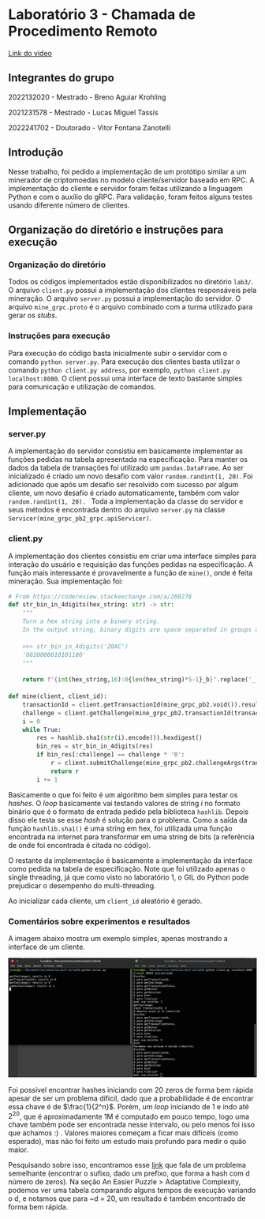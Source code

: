 # Laboratório 3 - Chamada de Procedimento Remoto

[Link do video](https://drive.google.com/file/d/1Q9J3U_64qZvPD0ibrhTaBuAJTdx45V3d/view)

## Integrantes do grupo

2022132020 - Mestrado - Breno Aguiar Krohling

2021231578 - Mestrado - Lucas Miguel Tassis

2022241702 - Doutorado - Vitor Fontana Zanotelli

## Introdução

Nesse trabalho, foi pedido a implementação de um protótipo similar a um minerador de criptomoedas no modelo cliente/servidor baseado em RPC. A implementação do cliente e servidor foram feitas utilizando a linguagem Python e com o auxílio do gRPC. Para validação, foram feitos alguns testes usando diferente número de clientes.

## Organização do diretório e instruções para execução

### Organização do diretório

Todos os códigos implementados estão disponibilizados no diretório `lab3/`. O arquivo `client.py` possui a implementação dos clientes responsáveis pela mineração. O arquivo `server.py` possui a implementação do servidor. O arquivo `mine_grpc.proto` é o arquivo combinado com a turma utilizado para gerar os *stubs*. 

### Instruções para execução

Para execução do código basta inicialmente subir o servidor com o comando `python server.py`. Para execução dos clientes basta utilizar o comando `python client.py address`, por exemplo, `python client.py localhost:8080`. O client possui uma interface de texto bastante simples para comunicação e utilização de comandos.

## Implementação

### server.py

A implementação do servidor consistiu em basicamente implementar as funções pedidas na tabela apresentada na especificação. Para manter os dados da tabela de transações foi utilizado um `pandas.DataFrame`. Ao ser inicializado é criado um novo desafio com valor `random.randint(1, 20)`. Foi adicionado que após um desafio ser resolvido com sucesso por algum cliente, um novo desafio é criado automaticamente, também com valor `random.randint(1, 20). ` Toda a implementação da classe do servidor e seus métodos é encontrada dentro do arquivo `server.py` na classe ` Servicer(mine_grpc_pb2_grpc.apiServicer)`. 

### client.py

A implementação dos clientes consistiu em criar uma interface simples para interação do usuário e requisição das funções pedidas na especificação. A função mais interessante é provavelmente a função de `mine()`, onde é feita  mineração. Sua implementação foi:

```python
# From https://codereview.stackexchange.com/a/260276
def str_bin_in_4digits(hex_string: str) -> str:
    """
    Turn a hex string into a binary string.
    In the output string, binary digits are space separated in groups of 4.

    >>> str_bin_in_4digits('20AC')
    '0010000010101100'
    """

    return f"{int(hex_string,16):0{len(hex_string)*5-1}_b}".replace('_', '')

def mine(client, client_id):
    transactionId = client.getTransactionId(mine_grpc_pb2.void()).result
    challenge = client.getChallenge(mine_grpc_pb2.transactionId(transactionId=transactionId)).result   
    i = 0 
    while True:
        res = hashlib.sha1(str(i).encode()).hexdigest()
        bin_res = str_bin_in_4digits(res)
        if bin_res[:challenge] == challenge * '0':
            r = client.submitChallenge(mine_grpc_pb2.challengeArgs(transactionId=transactionId, clientId=client_id, solution=res))
            return r
        i += 1
```

Basicamente o que foi feito é um algoritmo bem simples para testar os *hashes*. O *loop* basicamente vai testando valores de string *i* no formato binário que é o formato de entrada pedido pela biblioteca `hashlib`. Depois disso ele testa se esse *hash*  é solução para o problema. Como a saída da função `hashlib.sha1()` é uma string em hex, foi utilizada uma função encontrada na internet para transformar em uma string de bits (a referência de onde foi encontrada é citada no código).  

O restante da implementação é basicamente a implementação da interface como pedida na tabela de especificação. Note que foi utilizado apenas o single threading, já que como visto no laboratório 1, o GIL do Python pode prejudicar o desempenho do multi-threading.

Ao inicializar cada cliente, um `client_id` aleatório é gerado.

### Comentários sobre experimentos e resultados

A imagem abaixo mostra um exemplo simples, apenas mostrando a interface de um cliente.

<img src="figs/exemplo.png" width="600"/>

Foi possível encontrar hashes iniciando com 20 zeros de forma bem rápida apesar de ser um problema difícil, dado que a probabilidade é de encontrar essa chave é de $\frac{1}{2^n}$. Porém, um *loop* iniciando de 1 e indo até $2^{20}$, que é aproximadamente 1M é computado em pouco tempo, logo uma chave também pode ser encontrada nesse intervalo, ou pelo menos foi isso que achamos :) . Valores maiores começam a ficar mais difíceis (como esperado), mas não foi feito um estudo  mais profundo para medir o quão maior. 

Pesquisando sobre isso, encontramos esse [link](https://people.cs.rutgers.edu/~pxk/419/hw/a-13.html) que fala de um problema semelhante (encontrar o sufixo, dado um prefixo, que forma a hash com d número de zeros). Na seção An Easier Puzzle > Adaptative Complexity, podemos ver uma tabela comparando alguns tempos de execução variando o d, e notamos que para ~d = 20, um resultado é também encontrado de forma bem rápida. 


